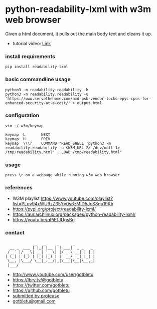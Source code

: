 # python-readability-lxml with w3m web browser
Given a html document, it pulls out the main body text and cleans it up.

* tutorial video: [Link](https://youtu.be/qPiE1JUgsBg)

### install requirements
    pip install readability-lxml

### basic commandline usage
    python3 -m readability.readability -h
    python3 -m readability.readability -u 'https://www.servethehome.com/amd-psb-vendor-locks-epyc-cpus-for-enhanced-security-at-a-cost/' > output.html
 
### configuration
    vim ~/.w3m/keymap
    
    keymap  L       NEXT
    keymap  H       PREV
    keymap  \\\r    COMMAND "READ_SHELL 'python3 -m readability.readability -u $W3M_URL 2> /dev/null 1> /tmp/readability.html' ; LOAD /tmp/readability.html"
    

### usage
    press \r on a webpage while running w3m web browser

### references
- W3M playlist https://www.youtube.com/playlist?list=PLqv94xWU9zZ35Yv0s6zMID5JoS8qu19Kh
- https://pypi.org/project/readability-lxml/ 
- https://aur.archlinux.org/packages/python-readability-lxml/
- https://youtu.be/qPiE1JUgsBg

### contact

                 _   _     _      _         
      __ _  ___ | |_| |__ | | ___| |_ _   _ 
     / _` |/ _ \| __| '_ \| |/ _ \ __| | | |
    | (_| | (_) | |_| |_) | |  __/ |_| |_| |
     \__, |\___/ \__|_.__/|_|\___|\__|\__,_|
     |___/                                  

- http://www.youtube.com/user/gotbletu
- https://lbry.tv/@gotbletu
- https://twitter.com/gotbletu
- https://github.com/gotbletu
- [submitted by proteusx](https://www.youtube.com/channel/UCaCROa2gD0qyMj0qbXRxw2Q)
- gotbletu@gmail.com


